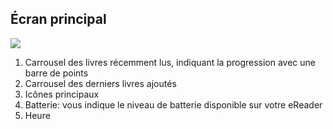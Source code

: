 ## Écran principal

![](http://static.energysistem.com/images/manuals/39225/54bfec892decc.jpg)

1. Carrousel des livres récemment lus, indiquant la progression avec une barre de points
2. Carrousel des derniers livres ajoutés 
3. Icônes principaux
4. Batterie: vous indique le niveau de batterie disponible sur votre eReader
5. Heure
